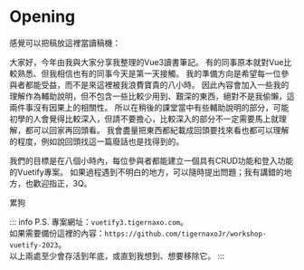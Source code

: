 <!-- ---
layout: page
--- -->
# Opening

感覺可以把稿放這裡當讀稿機：

大家好，今年由我與大家分享我整理的Vue3讀書筆記。
有的同事原本就對Vue比較熟悉、但我相信也有的同事今天是第一天接觸。
我的準備方向是希望每一位參與者都能受益，而不是來這裡被我浪費寶貴的八小時。
因此內容會加入一些我的理解作為輔助說明，但不包含一些比較少用到、艱深的東西，絕對不是我偷懶，這兩件事沒有因果上的相關性。
所以在稍後的課堂當中有些輔助說明的部分，可能初學的人會覺得比較深入，但請不要擔心，比較深入的部分不一定需要馬上就理解，都可以回家再回頭看。
我會盡量把東西都紀載成回頭要找來看也都可以理解的程度，例如說回頭找這一篇廢話也是找得到的。 

我們的目標是在八個小時內，每位參與者都能建立一個具有CRUD功能和登入功能的Vuetify專案。
如果過程遇到不明白的地方，可以隨時提出問題；我有講錯的地方，也歡迎指正，3Q。  

累狗

::: info P.S.
專案網址：`vuetify3.tigernaxo.com`。  
如果需要備份這裡的內容：`https://github.com/tigernaxoJr/workshop-vuetify-2023`。  
以上兩處至少會存活到年底，或直到我想到、想要移除它。
:::